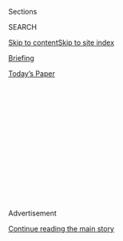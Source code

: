 <div id="app">

<div>

<div>

<div>

<div class="NYTAppHideMasthead css-1q2w90k e1suatyy0">

<div class="section css-ui9rw0 e1suatyy2">

<div class="css-eph4ug er09x8g0">

<div class="css-6n7j50">

</div>

<span class="css-1dv1kvn">Sections</span>

<div class="css-10488qs">

<span class="css-1dv1kvn">SEARCH</span>

</div>

[Skip to content](#site-content)[Skip to site
index](#site-index)

</div>

<div id="masthead-section-label" class="css-1wr3we4 eaxe0e00">

[Briefing](https://www.nytimes.com/interactive/2018/briefing/global-morning-briefing-newsletter-signup.html)

</div>

<div class="css-10698na e1huz5gh0">

</div>

</div>

<div id="masthead-bar-one" class="section hasLinks css-15hmgas e1csuq9d3">

<div class="css-uqyvli e1csuq9d0">

</div>

<div class="css-1uqjmks e1csuq9d1">

</div>

<div class="css-9e9ivx">

[](https://myaccount.nytimes.com/auth/login?response_type=cookie&client_id=vi)

</div>

<div class="css-1bvtpon e1csuq9d2">

[Today’s
Paper](https://www.nytimes.com/section/todayspaper)

</div>

</div>

</div>

</div>

<div data-aria-hidden="false">

<div id="site-content" data-role="main">

<div>

<div class="css-1aor85t" style="opacity:0.000000001;z-index:-1;visibility:hidden">

<div class="css-1hqnpie">

<div class="css-epjblv">

<span class="css-17xtcya">[Briefing](/interactive/2018/briefing/global-morning-briefing-newsletter-signup.html)</span><span class="css-x15j1o">|</span><span class="css-fwqvlz">Big
Tech Hearings, Germany, Vietnam Outbreak: Your Thursday
Briefing</span>

</div>

<div class="css-k008qs">

<div class="css-1iwv8en">

<span class="css-18z7m18"></span>

<div>

</div>

</div>

<span class="css-1n6z4y">https://nyti.ms/3geufPx</span>

<div class="css-1705lsu">

<div class="css-4xjgmj">

<div class="css-4skfbu" data-role="toolbar" data-aria-label="Social Media Share buttons, Save button, and Comments Panel with current comment count" data-testid="share-tools">

  - 
  - 
  - 
  - 
    
    <div class="css-6n7j50">
    
    </div>

  - 

</div>

</div>

</div>

</div>

</div>

</div>

<div id="NYT_TOP_BANNER_REGION" class="css-13pd83m">

</div>

<div id="top-wrapper" class="css-1sy8kpn">

<div id="top-slug" class="css-l9onyx">

Advertisement

</div>

[Continue reading the main
story](#after-top)

<div class="ad top-wrapper" style="text-align:center;height:100%;display:block;min-height:250px">

<div id="top" class="place-ad" data-position="top" data-size-key="top">

</div>

</div>

<div id="after-top">

</div>

</div>

<div>

<div id="sponsor-wrapper" class="css-1hyfx7x">

<div id="sponsor-slug" class="css-19vbshk">

Supported by

</div>

[Continue reading the main
story](#after-sponsor)

<div id="sponsor" class="ad sponsor-wrapper" style="text-align:center;height:100%;display:block">

</div>

<div id="after-sponsor">

</div>

</div>

<div class="css-186x18t">

</div>

<div class="css-1vkm6nb ehdk2mb0">

# Big Tech Hearings, Germany, Vietnam Outbreak: Your Thursday Briefing

</div>

Here’s what you need to know.

<div class="css-18e8msd">

<div class="css-vp77d3 epjyd6m0">

<div class="css-hus3qt ey68jwv0" data-aria-hidden="true">

[![Isabella
Kwai](https://static01.nyt.com/images/2019/09/17/reader-center/author-isabella-kwai/author-isabella-kwai-thumbLarge.png
"Isabella Kwai")](https://www.nytimes.com/by/isabella-kwai)

</div>

<div class="css-1baulvz">

By [<span class="css-1baulvz last-byline" itemprop="name">Isabella
Kwai</span>](https://www.nytimes.com/by/isabella-kwai)

</div>

</div>

  - 
    
    <div class="css-ld3wwf e16638kd2">
    
    July 30,
    2020
    
    </div>

  - 
    
    <div class="css-4xjgmj">
    
    <div class="css-d8bdto" data-role="toolbar" data-aria-label="Social Media Share buttons, Save button, and Comments Panel with current comment count" data-testid="share-tools">
    
      - 
      - 
      - 
      - 
        
        <div class="css-6n7j50">
        
        </div>
    
      - 
    
    </div>
    
    </div>

</div>

</div>

<div class="section meteredContent css-1r7ky0e" name="articleBody" itemprop="articleBody">

<div class="css-1fanzo5 StoryBodyCompanionColumn">

<div class="css-53u6y8">

(Want to get this briefing by email? Here’s the
[sign-up](https://www.nytimes.com/morning-briefing).)

> Good morning.
> 
> We’re covering **tech moguls** getting grilled in **** Congress, the
> U.S. pulling 12,000 **troops from Germany** and a surprising virus
> surge in
**Vietnam**.

</div>

</div>

<div style="max-width:100%;margin:0 auto">

<div class="css-17dprlf" data-id="100000004069963" data-slug="morning-briefing-weather-module" style="max-width:600px">

</div>

</div>

<div class="css-1fanzo5 StoryBodyCompanionColumn">

<div class="css-53u6y8">

-----

</div>

</div>

<div class="css-79elbk" data-testid="photoviewer-wrapper">

<div class="css-z3e15g" data-testid="photoviewer-wrapper-hidden">

</div>

<div class="css-1a48zt4 ehw59r15" data-testid="photoviewer-children">

![<span class="css-16f3y1r e13ogyst0" data-aria-hidden="true">Jeff
Bezos, Amazon’s chief executive, testified remotely before a House of
Representatives antitrust panel in Washington on
Wednesday.</span><span class="css-cnj6d5 e1z0qqy90" itemprop="copyrightHolder"><span class="css-1ly73wi e1tej78p0">Credit...</span><span>Pool
photo by Graeme
Jennings</span></span>](https://static01.nyt.com/images/2020/07/30/world/30asia-briefing/30asia-briefing-articleLarge-v3.jpg?quality=75&auto=webp&disable=upscale)

</div>

</div>

<div class="css-1fanzo5 StoryBodyCompanionColumn">

<div class="css-53u6y8">

## Big tech faces big questions

The chief executives of Google, Apple, Facebook and
Amazon<span class="css-8l6xbc evw5hdy0"> </span>[appeared before
Congress on
Wednesday](https://www.nytimes.com/2020/07/29/technology/big-tech-hearing-apple-amazon-facebook-google.html),
grilled for more than five hours by a House of Representatives antitrust
panel about the tactics that led to their dominance of the digital
economy.

</div>

</div>

<div class="css-1fanzo5 StoryBodyCompanionColumn">

<div class="css-53u6y8">

Appearing via videoconference, the executives — Jeff Bezos of Amazon,
Tim Cook of Apple, Mark Zuckerberg of Facebook and Sundar Pichai of
Google — were asked whether their companies had [harmed the economy,
stifled rivals and left
consumers](https://www.nytimes.com/2020/07/28/technology/amazon-apple-facebook-google-antitrust-hearing.html)
with few choices. All denied those claims.

There were emotional speeches and technical issues. Democrats accused
the companies of unfairly using their data hoards to kill off
competitors, while Republicans questioned whether their platforms
suppressed conservative voices.

The panel opened an investigation into the companies last year, and
federal and state antitrust officials are also looking into them. But
while the hearing was ripe with theater, any impact will be limited by
century-old antitrust laws that are [imperfect tools for corralling
internet
firms](https://www.nytimes.com/2018/09/07/technology/monopoly-antitrust-lina-khan-amazon.html).

We have [details on the
proceedings](https://www.nytimes.com/live/2020/07/29/technology/tech-ceos-hearing-testimony),
and you can [sign up for our On Tech
newsletter](https://www.nytimes.com/newsletters/signup/OT) for more
insights.

**Go deeper:** Mr. Bezos has been [cast in a role he never wanted:
Amazon’s defender in
Washington](https://www.nytimes.com/2020/07/27/business/jeff-bezos-amazon-congress.html).
He has taken an unusually hands-off approach with policymakers, our
reporters write.

**What they said:** We [tallied how often the C.E.O.s repeated certain
arguments](https://www.nytimes.com/live/2020/07/29/technology/tech-ceos-hearing-testimony/what-ceos-said)
and catchphrases, like “We are not that big” and “We are good for
America.”

</div>

</div>

<div class="css-1fanzo5 StoryBodyCompanionColumn">

<div class="css-53u6y8">

**Related:** Turkey passed legislation on Wednesday that gives the
government [sweeping new powers to regulate social media
content](https://www.nytimes.com/2020/07/29/world/europe/turkey-social-media-control.html),
raising concern that they might be used to stifle
dissent.

-----

</div>

</div>

<div class="css-79elbk" data-testid="photoviewer-wrapper">

<div class="css-z3e15g" data-testid="photoviewer-wrapper-hidden">

</div>

<div class="css-1a48zt4 ehw59r15" data-testid="photoviewer-children">

<div class="css-1xdhyk6 erfvjey0">

<span class="css-1ly73wi e1tej78p0">Image</span>

<div class="css-zjzyr8">

<div data-testid="lazyimage-container" style="height:259.7111111111111px">

</div>

</div>

</div>

<span class="css-16f3y1r e13ogyst0" data-aria-hidden="true">U.S.
soldiers at a training area in southern
Germany.</span><span class="css-cnj6d5 e1z0qqy90" itemprop="copyrightHolder"><span class="css-1ly73wi e1tej78p0">Credit...</span><span>Christof
Stache/Agence France-Presse — Getty Images</span></span>

</div>

</div>

<div class="css-1fanzo5 StoryBodyCompanionColumn">

<div class="css-53u6y8">

## U.S. to pull 12,000 troops from Germany

The United States plans to [reduce its troop presence in Germany by
nearly 12,000](https://www.nytimes.com/2020/07/29/world/europe/us-troops-nato-germany.html)
and relocate some units to Belgium and Italy, its defense secretary
announced on Wednesday. About 6,400 troops are to return to the United
States.

The move is certain to rankle European leaders and anger American
lawmakers who see the country’s military presence on the continent,
especially in Germany, as a cornerstone of the post-World War II order.

**What this means:** The Pentagon’s decision, which will leave about
24,000 troops in Germany, is in keeping with President Trump’s “America
First” philosophy. He has called Germany “delinquent” for not meeting
its NATO commitment to spend 2 percent of its gross domestic product on
defense.

**Quotable:** “This is so clearly a punitive move against Germany that
it’s hard to see any benefit from this,” said Rachel Rizzo, the director
of programs at the Truman Center for National Policy, who focuses on
European security issues. She added that it “will stick in Europeans’
mind well into the
future.”

</div>

</div>

<div class="css-1fanzo5 StoryBodyCompanionColumn">

<div class="css-53u6y8">

-----

</div>

</div>

<div class="css-79elbk" data-testid="photoviewer-wrapper">

<div class="css-z3e15g" data-testid="photoviewer-wrapper-hidden">

</div>

<div class="css-1a48zt4 ehw59r15" data-testid="photoviewer-children">

<div class="css-1xdhyk6 erfvjey0">

<span class="css-1ly73wi e1tej78p0">Image</span>

<div class="css-zjzyr8">

<div data-testid="lazyimage-container" style="height:251.97777777777776px">

</div>

</div>

</div>

<span class="css-16f3y1r e13ogyst0" data-aria-hidden="true">President
Aleksandr Lukashenko of Belarus led a security council meeting in Minsk
on
Wednesday.</span><span class="css-cnj6d5 e1z0qqy90" itemprop="copyrightHolder"><span class="css-1ly73wi e1tej78p0">Credit...</span><span>Nikolai
Petrov/Belta, via Reuters</span></span>

</div>

</div>

<div class="css-1fanzo5 StoryBodyCompanionColumn">

<div class="css-53u6y8">

## Belarus accuses Russia of election meddling

Belarus said on Wednesday that [more than 200 mercenaries from Russia,
disguised as
tourists](https://www.nytimes.com/2020/07/29/world/europe/belarus-russian-mercenaries-lukashenko.html),
had infiltrated the country to disrupt its presidential election —
drastically escalating a feud with its longtime ally.

Reports of a Russian mercenary force in Belarus could not be
independently confirmed. They followed months of increasingly tense
exchanges between Minsk and Moscow, whose leaders once bonded over their
wariness of the West. Now, President Aleksandr Lukashenko, who has a
record of blaming foreign powers for his troubles, is turning his
propaganda machine on Russia.

The country’s state media said that 33 Russian fighters had been
arrested. The Russian Embassy said it had not received official
information about Russians being detained.

**Context:** Russia has long been Belarus’s main benefactor, and the
nations are bound together by language, similar political systems and a
shared reverence for many aspects of the former Soviet Union. But
relations soured as [President Vladimir Putin pushed Mr.
Lukashenko](https://www.nytimes.com/2019/06/29/world/europe/russia-belarus-putin-lukashenko.html)
to form a “union
state.”

</div>

</div>

<div class="css-1fanzo5 StoryBodyCompanionColumn">

<div class="css-53u6y8">

### If you have 7 minutes, this is worth it

## The virus chips away at Latin American democracy

</div>

</div>

<div class="css-79elbk" data-testid="photoviewer-wrapper">

<div class="css-z3e15g" data-testid="photoviewer-wrapper-hidden">

</div>

<div class="css-1a48zt4 ehw59r15" data-testid="photoviewer-children">

<div class="css-1xdhyk6 erfvjey0">

<span class="css-1ly73wi e1tej78p0">Image</span>

<div class="css-zjzyr8">

<div data-testid="lazyimage-container" style="height:257.77777777777777px">

</div>

</div>

</div>

<span class="css-cnj6d5 e1z0qqy90" itemprop="copyrightHolder"><span class="css-1ly73wi e1tej78p0">Credit...</span><span>Adriana
Loureiro Fernandez for The New York Times</span></span>

</div>

</div>

<div class="css-1fanzo5 StoryBodyCompanionColumn">

<div class="css-53u6y8">

Postponed elections. Sidelined courts. A persecuted opposition. Raids on
the homes of journalists.

As the coronavirus pandemic tears through Latin America and the
Caribbean, killing more than 180,000 to date and destroying livelihoods,
[it is also undermining
democracy](https://www.nytimes.com/2020/07/29/world/americas/latin-america-democracy-pandemic.html).
Leaders are using the crisis to do things that would normally be seen as
authoritarian, but which are now characterized as lifesaving measures.
Above, downtown Caracas, Venezuela, during lockdown.

### Here’s what else is happening

**Vietnam:** It seemed like a miracle: months without a single
coronavirus death, or even a local transmission. But over the weekend,
[the country announced that the virus was lurking after all — and
spreading](https://www.nytimes.com/2020/07/29/world/asia/coronavirus-vietnam.html).

**Notre-Dame:** During the April 2019 fire that nearly destroyed the
cathedral, **** hundreds of tons of lead burned, ending up in Parisian
parks, buildings and playgrounds. Now some has [been detected in the
honey produced by urban
beehives](https://www.nytimes.com/2020/07/29/world/europe/honey-lead-notredame-fire-paris.html),
researchers say.

**Russian bounties:** When President Trump spoke with his Russian
counterpart Vladimir Putin last week, he did not bring up intelligence
that [Russia had offered bounties to kill American troops in
Afghanistan](https://www.nytimes.com/2020/06/26/us/politics/russia-afghanistan-bounties.html),
Mr. Trump said in an interview published on Wednesday.

**Vatican:** Chinese hackers [infiltrated the Vatican’s computer
networks](https://www.nytimes.com/2020/07/28/us/politics/china-vatican-hack.html),
a private monitoring group has concluded, in an apparent espionage
effort before talks over Catholicism’s status in
China.

</div>

</div>

<div class="css-79elbk" data-testid="photoviewer-wrapper">

<div class="css-z3e15g" data-testid="photoviewer-wrapper-hidden">

</div>

<div class="css-1a48zt4 ehw59r15" data-testid="photoviewer-children">

<div class="css-1xdhyk6 erfvjey0">

<span class="css-1ly73wi e1tej78p0">Image</span>

<div class="css-zjzyr8">

<div data-testid="lazyimage-container" style="height:257.77777777777777px">

</div>

</div>

</div>

<span class="css-cnj6d5 e1z0qqy90" itemprop="copyrightHolder"><span class="css-1ly73wi e1tej78p0">Credit...</span><span>Ricci
Shryock for The New York Times</span></span>

</div>

</div>

<div class="css-1fanzo5 StoryBodyCompanionColumn">

<div class="css-53u6y8">

**Snapshot:** Above, a truck full of sheep crossing into Senegal from
Mali. With Tabaski, the Senegalese version of Eid al-Adha, drawing near,
the pandemic has put sacrificial sheep [out of many people’s
reach](https://www.nytimes.com/2020/07/29/world/africa/senegal-tabaski-sheep-eid-adha.html).

</div>

</div>

<div class="css-1fanzo5 StoryBodyCompanionColumn">

<div class="css-53u6y8">

**What we’re listening to:** [This episode of “This American
Life”](https://www.thisamericanlife.org/711/how-to-be-alone) — which
has a [new partnership with The
Times](https://www.nytimes.com/2020/07/22/business/media/new-york-times-serial.html)
— on figuring out how to be apart. “We’re all learning how to be alone
during the pandemic, and the one thing we can take comfort in is that
everyone is in that same boat,” writes Remy Tumin, a journalist on the
Briefings
team.

### Now, a break from the news

</div>

</div>

<div class="css-79elbk" data-testid="photoviewer-wrapper">

<div class="css-z3e15g" data-testid="photoviewer-wrapper-hidden">

</div>

<div class="css-1a48zt4 ehw59r15" data-testid="photoviewer-children">

<div class="css-1xdhyk6 erfvjey0">

<span class="css-1ly73wi e1tej78p0">Image</span>

<div class="css-zjzyr8">

<div data-testid="lazyimage-container" style="height:257.77777777777777px">

</div>

</div>

</div>

<span class="css-cnj6d5 e1z0qqy90" itemprop="copyrightHolder"><span class="css-1ly73wi e1tej78p0">Credit...</span><span>David
Malosh for The New York Times</span></span>

</div>

</div>

<div class="css-1fanzo5 StoryBodyCompanionColumn">

<div class="css-53u6y8">

**Cook:** These [beef short rib rice
bowls](https://cooking.nytimes.com/recipes/1020046-beef-short-rib-rice-bowls)
inspired by galbi, the Korean barbecued ribs, take a sharp turn away
from the sweet, fruity treatment and skew savory, with warm spices like
cumin, coriander and turmeric.

**Read**: [Tana
French](https://www.nytimes.com/2020/07/29/books/the-essential-tana-french.html)
has written seven novels, with an eighth due in October. All set in
Ireland, they pull you way down rabbit holes and are haunting
diversions, writes our literary critic, who has put together a guide to
reading Ms. French.

**Watch:** Even though they were made before the pandemic, [three new
bold and chilling horror
movies,](https://www.nytimes.com/2020/07/29/movies/horror-she-dies-tomorrow-relic-amulet.html)
all directed by women, have a kind of topical resonance now, with plots
that deal with contagion and isolation.

[*At Home has our full collection of
ideas*](https://www.nytimes.com/spotlight/at-home) *on what to read,
cook, watch and do.*

### And now for the Back Story on …

## Our reporters on the U.F.O. beat

*Ralph Blumenthal and Leslie Kean were part of a Times reporting team
that broke the story of the Advanced Aerospace Threat Identification
Program, a secret Pentagon unit investigating unidentified flying
objects, and they’ve been following it ever since. Here are excerpts
from what they recently wrote* [*about covering
U.F.O.s.*](https://www.nytimes.com/2020/07/28/insider/UFO-reporting.html)

We’re often asked by well-meaning associates and readers, “Do you
believe in U.F.O.s?” The question sets us aback as being inappropriately
personal. But in this case we have no problem responding, “No, we don’t
**** believe in U.F.O.s.”

</div>

</div>

<div class="css-1fanzo5 StoryBodyCompanionColumn">

<div class="css-53u6y8">

And to be clear: U.F.O.s don’t mean aliens. Unidentified means we don’t
know what they are, only that they demonstrate capabilities that do not
appear to be possible through currently available
technology.

</div>

</div>

<div class="css-79elbk" data-testid="photoviewer-wrapper">

<div class="css-z3e15g" data-testid="photoviewer-wrapper-hidden">

</div>

<div class="css-1a48zt4 ehw59r15" data-testid="photoviewer-children">

<div class="css-1xdhyk6 erfvjey0">

<span class="css-1ly73wi e1tej78p0">Image</span>

<div class="css-zjzyr8">

<div data-testid="lazyimage-container" style="height:119.86666666666669px">

</div>

</div>

</div>

<span class="css-16f3y1r e13ogyst0" data-aria-hidden="true">Images from
United States Navy pilots’ interactions with “unidentified aerial
phenomena.”</span><span class="css-cnj6d5 e1z0qqy90" itemprop="copyrightHolder"><span class="css-1ly73wi e1tej78p0">Credit...</span><span>Department
of Defense, via Agence France-Presse — Getty Images</span></span>

</div>

</div>

<div class="css-1fanzo5 StoryBodyCompanionColumn">

<div class="css-53u6y8">

Our previous stories were relatively easy to document with Department of
Defense videos of U.F.O.s and pilot eyewitness accounts backed up by
Navy hazard reports of close encounters with small speeding objects.

But [our latest
article](https://www.nytimes.com/2020/07/23/us/politics/pentagon-ufo-harry-reid-navy.html?searchResultPosition=1)
provided a more daunting set of challenges, since we dealt with the
possible existence of retrieved materials from U.F.O.s. We were provided
a series of unclassified slides showing that the program took this
seriously enough to include it in numerous briefings. One slide says one
of the program’s tasks was to “arrange for access to
data/reports/materials from crash retrievals of A.A.V.’s,” or advanced
aerospace vehicles.

Our sources told us that “A.A.V.” does not refer to vehicles made in any
country — not Russian or Chinese — but is used to mean technology in the
realm of the truly unexplained.

-----

> That’s it for this briefing. See you next time.
> 
> — Isabella

-----

**Thank you**  
To Theodore Kim and Jahaan Singh for the break from the news. You can
reach the team at
[briefing@nytimes.com](mailto:briefing+midnight@nytimes.com?subject=Briefing%20Feedback).

**P.S.**  
• We’re listening to “[The Daily](https://www.nytimes.com/thedaily).”
Our latest episode is about the Trump administration’s confrontation
with China.  
• Here’s today’s [Mini Crossword
puzzle](https://www.nytimes.com/crosswords/game/mini), and a clue: Only
mammal that can fly (five letters). [You can find all our puzzles
here](https://www.nytimes.com/crosswords).  
• Farah Stockman moves from the newsroom to the Opinion side as a writer
covering foreign policy and national affairs.

</div>

</div>

</div>

<div>

</div>

<div>

</div>

<div>

</div>

<div>

<div id="bottom-wrapper" class="css-1ede5it">

<div id="bottom-slug" class="css-l9onyx">

Advertisement

</div>

[Continue reading the main
story](#after-bottom)

<div id="bottom" class="ad bottom-wrapper" style="text-align:center;height:100%;display:block;min-height:90px">

</div>

<div id="after-bottom">

</div>

</div>

</div>

</div>

</div>

## Site Index

<div>

</div>

## Site Information Navigation

  - [© <span>2020</span> <span>The New York Times
    Company</span>](https://help.nytimes.com/hc/en-us/articles/115014792127-Copyright-notice)

<!-- end list -->

  - [NYTCo](https://www.nytco.com/)
  - [Contact
    Us](https://help.nytimes.com/hc/en-us/articles/115015385887-Contact-Us)
  - [Work with us](https://www.nytco.com/careers/)
  - [Advertise](https://nytmediakit.com/)
  - [T Brand Studio](http://www.tbrandstudio.com/)
  - [Your Ad
    Choices](https://www.nytimes.com/privacy/cookie-policy#how-do-i-manage-trackers)
  - [Privacy](https://www.nytimes.com/privacy)
  - [Terms of
    Service](https://help.nytimes.com/hc/en-us/articles/115014893428-Terms-of-service)
  - [Terms of
    Sale](https://help.nytimes.com/hc/en-us/articles/115014893968-Terms-of-sale)
  - [Site
    Map](https://spiderbites.nytimes.com)
  - [Help](https://help.nytimes.com/hc/en-us)
  - [Subscriptions](https://www.nytimes.com/subscription?campaignId=37WXW)

</div>

</div>

</div>

</div>
